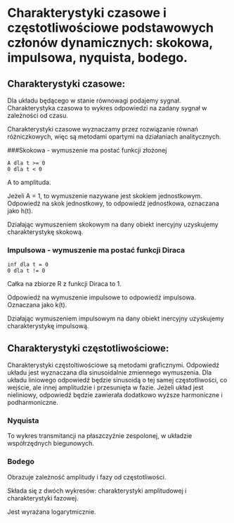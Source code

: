 # Charakterystyki czasowe i częstotliwościowe podstawowych członów dynamicznych: skokowa, impulsowa, nyquista, bodego.

## Charakterystyki czasowe:

Dla układu będącego w stanie równowagi podajemy sygnał. Charakterystyka czasowa to wykres odpowiedzi na zadany sygnał w zależności od czasu.

Charakterystyki czasowe wyznaczamy przez rozwiązanie równań różniczkowych, więc są metodami opartymi na działaniach analitycznych.

###Skokowa - wymuszenie ma postać funkcji złożonej
  
	A dla t >= 0
	0 dla t < 0

A to amplituda.

Jeżeli A = 1, to wymuszenie nazywane jest skokiem jednostkowym.
Odpowiedź na skok jednostkowy, to odpowiedź jednostkowa, oznaczana jako h(t).

Działając wymuszeniem skokowym na dany obiekt inercyjny uzyskujemy charakterystykę skokową.

### Impulsowa - wymuszenie ma postać funkcji Diraca

	inf dla t = 0
	0 dla t != 0

Całka na zbiorze R z funkcji Diraca to 1.

Odpowiedź na wymuszenie impulsowe to odpowiedź impulsowa.
Oznaczana jako k(t).

Działając wymuszeniem impulsowym na dany obiekt inercyjny uzyskujemy charakterystykę impulsową.

## Charakterystyki częstotliwościowe:

Charakterystyki częstoltiwościowe są metodami graficznymi. Odpowiedź układu jest wyznaczana dla sinusoidalnie zmiennego wymuszenia. Dla układu liniowego odpowiedź będzie sinusoidą o tej samej częstotliwości, co wejście, ale innej amplitudzie i przesunięta w fazie. Jeżeli układ jest nieliniowy, odpowiedź będzie zawierała dodatkowo wyższe harmoniczne i podharmoniczne. 

### Nyquista

To wykres transmitancji na płaszczyźnie zespolonej, w układzie współrzędnych biegunowych.

### Bodego

Obrazuje zależność amplitudy i fazy od częstotliwości.

Składa się z dwóch wykresów: charakterystyki amplitudowej i charakterystyki fazowej.

Jest wyrażana logarytmicznie.
